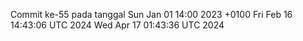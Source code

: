 Commit ke-55 pada tanggal Sun Jan 01 14:00 2023 +0100
Fri Feb 16 14:43:06 UTC 2024
Wed Apr 17 01:43:36 UTC 2024
